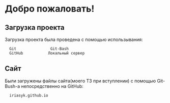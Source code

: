 Добро пожаловать!
=====================
Загрузка проекта
------------

Загрузка проекта была проведена с помощью использывания:

      Git               Git-Bash
      GitHub           Локальный сервер
Сайт
------------

Были загружены файлы сайта(моего ТЗ при вступлении) с помощью Git-Bush-а непосредственно на GitHub:

      iriasyk.github.io
